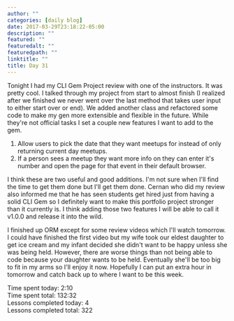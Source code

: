 ```yaml
---
author: ""
categories: [daily blog]
date: 2017-03-29T23:18:22-05:00
description: ""
featured: ""
featuredalt: ""
featuredpath: ""
linktitle: ""
title: Day 31
---
```


Tonight I had my CLI Gem Project review with one of the instructors. It was pretty cool. I talked through my project from start to almost finish (I realized after we finished we never went over the last method that takes user input to either start over or end). We added another class and refactored some code to make my gen more extensible and flexible in the future. While they're not official tasks I set a couple new features I want to add to the gem.

1.  Allow users to pick the date that they want meetups for instead of only returning current day meetups.
2.  If a person sees a meetup they want more info on they can enter it's number and open the page for that event in their default browser.

I think these are two useful and good additions. I'm not sure when I'll find the time to get them done but I'll get them done. Cernan who did my review also informed me that he has seen students get hired just from having a solid CLI Gem so I definitely want to make this portfolio project stronger than it currently is. I think adding those two features I will be able to call it v1.0.0 and release it into the wild.

I finished up ORM except for some review videos which I'll watch tomorrow. I could have finished the first video but my wife took our eldest daughter to get ice cream and my infant decided she didn't want to be happy unless she was being held. However, there are worse things than not being able to code because your daughter wants to be held. Eventually she'll be too big to fit in my arms so I'll enjoy it now. Hopefully I can put an extra hour in tomorrow and catch back up to where I want to be this week.

Time spent today: 2:10  
Time spent total: 132:32  
Lessons completed today: 4  
Lessons completed total: 322

